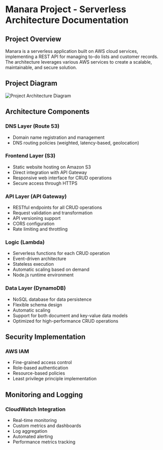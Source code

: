 # Manara Project - Serverless Architecture Documentation

## Project Overview

Manara is a serverless application built on AWS cloud services, implementing a REST API for managing to-do lists and customer records. The architecture leverages various AWS services to create a scalable, maintainable, and secure solution.

## Project Diagram

![Project Architecture Diagram](./Manara.drawio.svg)

## Architecture Components

### DNS Layer (Route 53)
- Domain name registration and management
- DNS routing policies (weighted, latency-based, geolocation)

### Frontend Layer (S3)
- Static website hosting on Amazon S3
- Direct integration with API Gateway
- Responsive web interface for CRUD operations
- Secure access through HTTPS

### API Layer (API Gateway)
- RESTful endpoints for all CRUD operations
- Request validation and transformation
- API versioning support
- CORS configuration
- Rate limiting and throttling

### Logic (Lambda)
- Serverless functions for each CRUD operation
- Event-driven architecture
- Stateless execution
- Automatic scaling based on demand
- Node.js runtime environment

### Data Layer (DynamoDB)
- NoSQL database for data persistence
- Flexible schema design
- Automatic scaling
- Support for both document and key-value data models
- Optimized for high-performance CRUD operations

## Security Implementation

### AWS IAM
- Fine-grained access control
- Role-based authentication
- Resource-based policies
- Least privilege principle implementation

## Monitoring and Logging

### CloudWatch Integration
- Real-time monitoring
- Custom metrics and dashboards
- Log aggregation
- Automated alerting
- Performance metrics tracking
